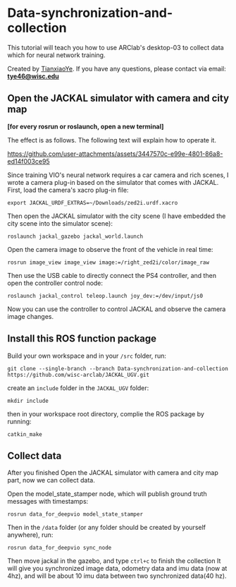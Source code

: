 # Data-synchronization-and-collection
This tutorial will teach you how to use ARClab's desktop-03 to collect data which for neural network training. 

Created by [TianxiaoYe](https://github.com/fuwafuwaboom). If you have any questions, please contact via email: **tye46@wisc.edu**

## Open the JACKAL simulator with camera and city map
**[for every rosrun or roslaunch, open a new terminal]**

The effect is as follows. The following text will explain how to operate it.

https://github.com/user-attachments/assets/3447570c-e99e-4801-86a8-ed14f003ce95

Since training VIO's neural network requires a car camera and rich scenes, I wrote a camera plug-in based on the simulator that comes with JACKAL. First, load the camera's xacro plug-in file:
```
export JACKAL_URDF_EXTRAS=~/Downloads/zed2i.urdf.xacro
```
Then open the JACKAL simulator with the city scene (I have embedded the city scene into the simulator scene):
```
roslaunch jackal_gazebo jackal_world.launch
```
Open the camera image to observe the front of the vehicle in real time: 
```
rosrun image_view image_view image:=/right_zed2i/color/image_raw
```
Then use the USB cable to directly connect the PS4 controller, and then open the controller control node:
```
roslaunch jackal_control teleop.launch joy_dev:=/dev/input/js0
```
Now you can use the controller to control JACKAL and observe the camera image changes.

## Install this ROS function package
Build your own workspace and in your `/src` folder, run:

```
git clone --single-branch --branch Data-synchronization-and-collection https://github.com/wisc-arclab/JACKAL_UGV.git
```
create an `include` folder in the `JACKAL_UGV` folder:
```
mkdir include
```
then in your workspace root directory, complie the ROS package by running:
```
catkin_make
```

## Collect data
After you finished Open the JACKAL simulator with camera and city map part, now we can collect data.

Open the model_state_stamper node, which will publish ground truth messages with timestamps:
```
rosrun data_for_deepvio model_state_stamper
```

Then in the `/data` folder (or any folder should be created by yourself anywhere), run:

```
rosrun data_for_deepvio sync_node
```
Then move jackal in the gazebo, and type `ctrl+c` to finish the collection
It will give you synchronized image data, odometry data and imu data (now at 4hz), and will be about 10 imu data between two synchronized data(40 hz).
